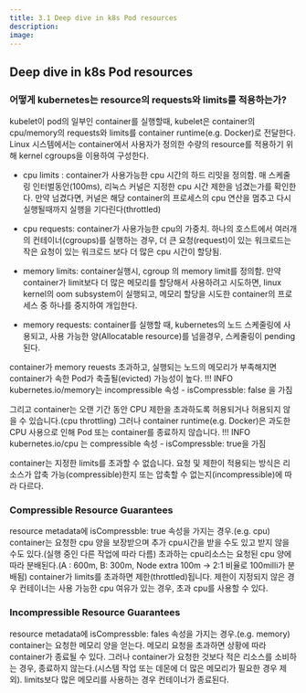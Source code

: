 ```yaml
---
title: 3.1 Deep dive in k8s Pod resources
description:
image:
---
```


## Deep dive in k8s Pod resources
### 어떻게 kubernetes는 resource의 requests와 limits를 적용하는가?
kubelet이 pod의 일부인 container를 실행할때, kubelet은 container의 cpu/memory의 requests와 limits를 container runtime(e.g. Docker)로 전달한다. Linux 시스템에서는 container에서 사용자가 정의한 수량의 resource를 적용하기 위해 kernel cgroups을 이용하여 구성한다.

* cpu limits : container가 사용가능한 cpu 시간의 하드 리밋을 정의함. 매 스케줄링 인터벌동안(100ms), 리눅스 커널은 지정한 cpu 시간 제한을 넘겼는가를 확인한다. 만약 넘겼다면, 커널은 해당 container의 프로세스의 cpu 연산을 멈추고 다시 실행될때까지 실행을 기다린다(throttled)
* cpu requests: container가 사용가능한 cpu의 가중치. 하나의 호스트에서 여러개의 컨테이너(cgroups)를 실행하는 경우, 더 큰 요청(request)이 있는 워크로드는 작은 요청이 있는 워크로드 보다 더 많은 cpu 시간이 할당됨.

* memory limits: container실행시, cgroup 의 memory limit를 정의함. 만약 container가 limit보다 더 많은 메모리를 할당해서 사용하려고 시도하면, linux kernel의 oom subsystem이 실행되고, 메모리 할당을 시도한 container의 프로세스 중 하나를 중지하여 개입한다.
* memory requests: container를 실행할 때, kubernetes의 노드 스케줄링에 사용되고, 사용 가능한 양(Allocatable resource)를 넘을경우, 스케줄링이 pending된다.

container가 memory reuests 초과하고, 실행되는 노드의 메모리가 부족해지면 container가 속한 Pod가 축출될(evicted) 가능성이 높다.
!!! INFO
    kubernetes.io/memory는 incompressible 속성 - isCompressble: false 을 가짐

그리고 container는 오랜 기간 동안 CPU 제한을 초과하도록 허용되거나 허용되지 않을 수 있습니다.(cpu throttling)
그러나 container runtime(e.g. Docker)은 과도한 CPU 사용으로 인해 Pod 또는 container를 종료하지 않습니다.
!!! INFO
    kubernetes.io/cpu 는 compressible 속성 - isCompressble: true을 가짐

container는 지정한 limits를 초과할 수 없습니다. 요청 및 제한이 적용되는 방식은 리소스가 압축 가능(compressible)한지 또는 압축할 수 없는지(incompressible)에 따라 다르다.


### Compressible Resource Guarantees
resource metadata에 isCompressble: true 속성을 가지는 경우.(e.g. cpu) container는 요청한 cpu 양을 보장받으며 추가 cpu시간을 받을 수도 있고 받지 않을 수도 있다.(실행 중인 다른 작업에 따라 다름) 초과하는 cpu리소스는 요청된 cpu 양에 따라 분배된다.(A : 600m, B: 300m, Node extra 100m -> 2:1 비율로 100milli가 분배됨)
container가 limits를 초과하면 제한(throttled)됩니다. 제한이 지정되지 않은 경우 컨테이너는 사용 가능한 cpu 여유가 있는 경우, 초과 cpu를 사용할 수 있다.

### Incompressible Resource Guarantees
resource metadata에 isCompressble: fales 속성을 가지는 경우.(e.g. memory) container는 요청한 메모리 양을 얻는다. 메모리 요청을 초과하면 상황에 따라 container가 종료될 수 있다. 그러나 container가 요청한 것보다 적은 리소스를 소비하는 경우, 종료하지 않는다.(시스템 작업 또는 데몬에 더 많은 메모리가 필요한 경우 제외). limits보다 많은 메모리를 사용하는 경우 컨테이너가 종료된다.
